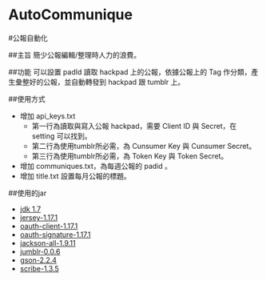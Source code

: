 AutoCommunique
==============

#公報自動化

##主旨
簡少公報編輯/整理時人力的浪費。

##功能
可以設置 padId 讀取 hackpad 上的公報，依據公報上的 Tag 作分類，產生彙整好的公報，並自動轉發到 hackpad 跟 tumblr 上。

##使用方式

* 增加 api_keys.txt
	* 第一行為讀取與寫入公報 hackpad，需要 Client ID 與 Secret，在 setting 可以找到。
	* 第二行為使用tumblr所必需，為 Cunsumer Key 與 Cunsumer Secret。
	* 第三行為使用tumblr所必需，為 Token Key 與 Token Secret。
* 增加 communiques.txt，為每週公報的 padid 。
* 增加 title.txt 設置每月公報的標題。

##使用的jar

* [jdk 1.7](http://www.oracle.com/technetwork/java/javase/downloads/index.html)
* [jersey-1.17.1](http://jersey.java.net/index.html)
* [oauth-client-1.17.1](http://mvnrepository.com/artifact/com.sun.jersey.contribs.jersey-oauth/oauth-client)
* [oauth-signature-1.17.1](http://mvnrepository.com/artifact/com.sun.jersey.contribs.jersey-oauth/oauth-signature)
* [jackson-all-1.9.11](http://wiki.fasterxml.com/JacksonDownload)
* [jumblr-0.0.6](https://github.com/tumblr/jumblr)
* [gson-2.2.4](https://code.google.com/p/google-gson/downloads/detail?name=google-gson-2.2.4-release.zip&can=2&q=)
* [scribe-1.3.5](http://mvnrepository.com/artifact/org.scribe/scribe/1.3.5)


